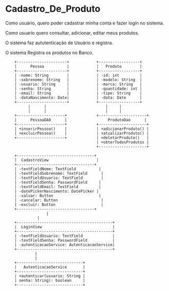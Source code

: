 # Cadastro_De_Produto

Como usuário, quero poder cadastrar minha conta e fazer login no sistema. 

Como usuario quero consultar, adicionar, editar meus produtos.

O sistema faz aututenticação de Usuário e registra.

O sistema Registra os produtos no Banco.


		+----------------------+     		+------------------+  
		|      Pessoa          |      		|   Produto        |        
		+----------------------+       		+------------------+        
		| -nome: String        |       		| -id: int         |    
		| -sobrenome: String   |       		| -modelo: String  |        
		| -usuario: String     |       		| -marca: String   |         
		| -senha: String       |       		| -quantidade: int |        
		| -email: String       |       		| -tipo: String    |       
		| -dataNascimento: Date|       		| -data: Date      |       
		+----------------------+       		+------------------+       
		      |      |                     		|     |                 
		      |      |                     		|     |                                   
		+---------------------+       		+---------------------+                          
		|      PessoaDAO      |      		     ProdutoDao      |                          
		+---------------------+       		+---------------------+                          
		| +inserirPessoa()    |       		| +adicionarProduto() |                          
		| +excluirPessoa()    |       		| +atualizarProduto() |                          
		+---------------------+       		| +deletarProduto()   |                          
		                              		| +obterTodosProdutos |                          
		                              		+---------------------+                          
                                      
		+----------------------------------+                 
		|  CadastroView            	        |                  
		+----------------------------------+                
		| -textFieldNome: TextField   	     |         
		| -textFieldSobrenome: TextField 	  |          
		| -textFieldUsuario: TextField   	  |           
		| -textFieldSenha: PasswordField  	 |           
		| -textFieldEmail: TextField      	 |         
		| -datePickerNascimento: DatePicker	|           
		| -salvar: Button             	     |           
		| -cancelar: Button              	  |           
		| -excluir: Button               	  |           
		+----------------------------------+                 
		    		  |                               
				  |                            
		+------------------------------------------+                
		|  LoginView                               |                
		+------------------------------------------+               
		| -textFieldUsuario: TextField             |        
		| -textFieldSenha: PasswordField           |                                   
		| -autenticacaoService: AutenticacaoService|  
		+------------------------------------------+  
				 |   
		 		 |   
		+-----------------------------+
		|   AutenticacaoService       |
		+-----------------------------+
		| +autenticar(usuario: String |  
		| senha: String): boolean     |  
		+-----------------------------+
